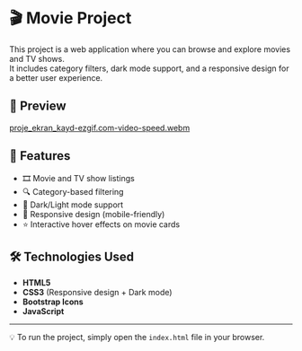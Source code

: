# 🎬 Movie Project

This project is a web application where you can browse and explore movies and TV shows.  
It includes category filters, dark mode support, and a responsive design for a better user experience.

## 📸 Preview
[proje_ekran_kayd-ezgif.com-video-speed.webm](https://github.com/user-attachments/assets/66ed9947-de3d-4e62-81ea-75f2f4fc7b90)


## 🚀 Features
- 🎞️ Movie and TV show listings  
- 🔍 Category-based filtering  
- 🌙 Dark/Light mode support  
- 📱 Responsive design (mobile-friendly)  
- ⭐ Interactive hover effects on movie cards  

## 🛠️ Technologies Used
- **HTML5**  
- **CSS3** (Responsive design + Dark mode)  
- **Bootstrap Icons**  
- **JavaScript**  

---
💡 To run the project, simply open the `index.html` file in your browser.
